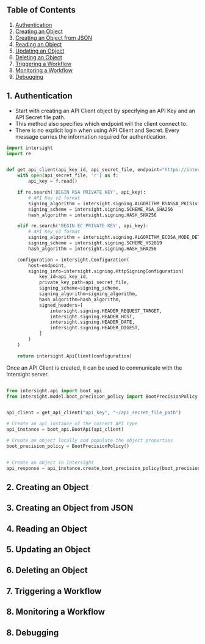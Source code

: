 ## Table of Contents
1. [ Authentication ](#authentication)
2. [ Creating an Object ](#creating-an-object)
3. [ Creating an Object from JSON ](#creating-an-object-from-json)
4. [ Reading an Object ](#reading-an-object)
5. [ Updating an Object ](#updating-an-object)
6. [ Deleting an Object ](#deleting-an-object)
7. [ Triggering a Workflow ](#triggering-a-workflow)
8. [ Monitoring a Workflow ](#monitoring-a-workflow)
9. [ Debugging ](#debugging)







<a name="authentication"></a>
## 1. Authentication

- Start with creating an API Client object by specifying an API Key and an API Secret file path.
- This method also specifies which endpoint will the client connect to.
- There is no explicit login when using API Client and Secret. Every message carries the information required for authentication.

```python
import intersight
import re


def get_api_client(api_key_id, api_secret_file, endpoint="https://intersight.com"):
    with open(api_secret_file, 'r') as f:
        api_key = f.read()

    if re.search('BEGIN RSA PRIVATE KEY', api_key):
        # API Key v2 format
        signing_algorithm = intersight.signing.ALGORITHM_RSASSA_PKCS1v15
        signing_scheme = intersight.signing.SCHEME_RSA_SHA256
        hash_algorithm = intersight.signing.HASH_SHA256

    elif re.search('BEGIN EC PRIVATE KEY', api_key):
        # API Key v3 format
        signing_algorithm = intersight.signing.ALGORITHM_ECDSA_MODE_DETERMINISTIC_RFC6979
        signing_scheme = intersight.signing.SCHEME_HS2019
        hash_algorithm = intersight.signing.HASH_SHA256

    configuration = intersight.Configuration(
        host=endpoint,
        signing_info=intersight.signing.HttpSigningConfiguration(
            key_id=api_key_id,
            private_key_path=api_secret_file,
            signing_scheme=signing_scheme,
            signing_algorithm=signing_algorithm,
            hash_algorithm=hash_algorithm,
            signed_headers=[
                intersight.signing.HEADER_REQUEST_TARGET,
                intersight.signing.HEADER_HOST,
                intersight.signing.HEADER_DATE,
                intersight.signing.HEADER_DIGEST,
            ]
        )
    )

    return intersight.ApiClient(configuration)
```

Once an API Client is created, it can be used to communicate with the Intersight server.
```python

from intersight.api import boot_api
from intersight.model.boot_precision_policy import BootPrecisionPolicy


api_client = get_api_client("api_key", "~/api_secret_file_path")

# Create an api instance of the correct API type
api_instance = boot_api.BootApi(api_client)

# Create an object locally and populate the object properties
boot_precision_policy = BootPrecisionPolicy()


# Create an object in Intersight
api_response = api_instance.create_boot_precision_policy(boot_precision_policy)    
```


<a name="creating-an-object"></a>
## 2. Creating an Object

<a name="creating-an-object-from-json"></a>
## 3. Creating an Object from JSON

<a name="reading-an-object"></a>
## 4. Reading an Object

<a name="updating-an-object"></a>
## 5. Updating an Object

<a name="deleting-an-object"></a>
## 6. Deleting an Object

<a name="triggering-a-workflow"></a>
## 7. Triggering a Workflow

<a name="monitoring-a-workflow"></a>
## 8. Monitoring a Workflow

<a name="debugging"></a>
## 8. Debugging


